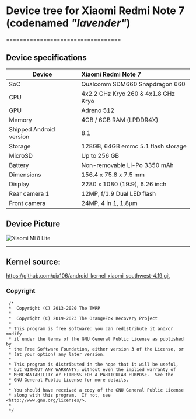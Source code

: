 # Device tree for Xiaomi Redmi Note 7 (codenamed _"lavender"_)

==================================
## Device specifications

| Device                  | Xiaomi Redmi Note 7                                         |
| ----------------------- | :---------------------------------------------------------- |
| SoC                     | Qualcomm SDM660 Snapdragon 660                              |
| CPU                     | 4x2.2 GHz Kryo 260 & 4x1.8 GHz Kryo                         |
| GPU                     | Adreno 512                                                  |
| Memory                  | 4GB / 6GB RAM (LPDDR4X)                                     |
| Shipped Android version | 8.1                                                           |
| Storage                 | 128GB, 64GB emmc 5.1 flash storage                          |
| MicroSD                 | Up to 256 GB                                                |
| Battery                 | Non-removable Li-Po 3350 mAh                                |
| Dimensions              | 156.4 x 75.8 x 7.5 mm                                       |
| Display                 | 2280 x 1080 (19:9), 6.26 inch                               |
| Rear camera 1           | 12MP, f/1.9 Dual LED flash                                  |
| Front camera            | 24MP, 4 in 1, 1.8µm                                         |

## Device Picture

![Xiaomi Mi 8 Lite](https://camo.githubusercontent.com/72377951af3fbe6e9a728d347c0fe89ce831bbae47e4b0b4c4b52da05bb9346b/687474703a2f2f61736b2d66642e7a6f6c2d696d672e636f6d2e636e2f67352f4d30302f30312f30372f43684d6b4a6c763266566149634364554141415f3366627a737838414174545f7742554272674141445f313238382e6a7067)

---
## Kernel source:
https://github.com/pix106/android_kernel_xiaomi_southwest-4.19.git

### Copyright
 ```
  /*
  *  Copyright (C) 2013-2020 The TWRP
  *
  *  Copyright (C) 2019-2023 The OrangeFox Recovery Project
  *
  * This program is free software: you can redistribute it and/or modify
  * it under the terms of the GNU General Public License as published by
  * the Free Software Foundation, either version 3 of the License, or
  * (at your option) any later version.
  *
  * This program is distributed in the hope that it will be useful,
  * but WITHOUT ANY WARRANTY; without even the implied warranty of
  * MERCHANTABILITY or FITNESS FOR A PARTICULAR PURPOSE.  See the
  * GNU General Public License for more details.
  *
  * You should have received a copy of the GNU General Public License
  * along with this program.  If not, see <http://www.gnu.org/licenses/>.
  *
  */
  ```
